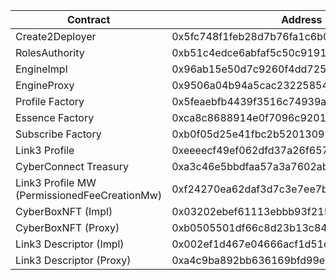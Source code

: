 | Contract                                     | Address                                    |
| -------------------------------------------- | ------------------------------------------ |
| Create2Deployer                              | 0x5fc748f1feb28d7b76fa1c6b07d8ba2d5535177c |
| RolesAuthority                               | 0xb51c4edce6abfaf5c50c9191679b0ec103a17d1b |
| EngineImpl                                   | 0x96ab15e50d7c9260f4dd725cb2b4e05edcd2a807 |
| EngineProxy                                  | 0x9506a04b94a5cac232258549d444ad92a9f98f8b |
| Profile Factory                              | 0x5feaebfb4439f3516c74939a9d04e95afe82c4ae |
| Essence Factory                              | 0xca8c8688914e0f7096c920146cd0ad85cd7ae8b9 |
| Subscribe Factory                            | 0xb0f05d25e41fbc2b52013099ed9616f1206ae21b |
| Link3 Profile                                | 0xeeeecf49ef062dfd37a26f657d02e5de7293b275 |
| CyberConnect Treasury                        | 0xa3c46e5bbdfaa57a3a7602ab43230e4bf92ce70d |
| Link3 Profile MW (PermissionedFeeCreationMw) | 0xf24270ea62daf3d7c3e7ee7b21439f34b7977b81 |
| CyberBoxNFT (Impl)                           | 0x03202ebef61113ebbb93f21508d4d910df6b6538 |
| CyberBoxNFT (Proxy)                          | 0xb0505501df66c8d23b13c84d1ff0d64f302c5b31 |
| Link3 Descriptor (Impl)                      | 0x002ef1d467e04666acf1d51cc70194717cbeb4fb |
| Link3 Descriptor (Proxy)                     | 0xa4c9ba892bb636169bfd99e564a78e39b867ceef |
